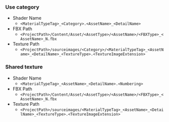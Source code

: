 ### Use category
* Shader Name
  * ``<MaterialTypeTag>_<Category>.<AssetName>_<DetailName>``
* FBX Path
  * ``<ProjectPath>/Content/Asset/<AssetType>/<AssetName>/<FBXType>_<AssetName>_N.fbx``
* Texture Path
  * ``<ProjectPath>/sourceimages/<Category>/<MaterialTypeTag>_<AssetName>_<DetailName>_<TextureType>.<TextureImageExtension>``

### Shared texture
* Shader Name
  * ``<MaterialTypeTag>_<AssetName>_<DetailName>.<Numbering>``
* FBX Path
  * ``<ProjectPath>/Content/Asset/<AssetType>/<AssetName>/<FBXType>_<AssetName>_N.fbx``
* Texture Path
  * ``<ProjectPath>/sourceimages/<MaterialTypeTag>_<AssetName>_<DetailName>_<TextureType>.<TextureImageExtension>``
